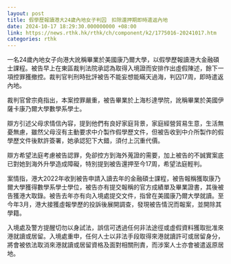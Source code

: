 ```yaml
---
layout: post
title: 假學歷報讀港大24歲內地女子判囚　扣除還押期即時遣返內地
date: 2024-10-17 18:29:30.000000000 +08:00
link: https://news.rthk.hk/rthk/ch/component/k2/1775016-20241017.htm
categories: rthk
---
```


一名24歲內地女子向港大訛稱畢業於美國康乃爾大學，以假學歷報讀港大金融碩士課程。被告早上在東區裁判法院承認為取得入境證而安排作出虛假陳述，餘下一項控罪獲撤控。裁判官判刑時批評被告不能妄想能瞞天過海，判囚17周，即時遣返內地。

裁判官曾宗堯指出，本案控罪嚴重，被告畢業於上海杉達學院，訛稱畢業於美國伊薩卡康乃爾大學數學系學士。

辯方引述父母求情信內容，提到他們有良好家庭背景，家庭經營貿易生意，生活無憂無慮，雖然父母沒有主動要求中介製作假學歷文件，但被告收到中介所製作的假學歷文件後默許簽署，她承認犯下大錯，須付上沉重代價。

辯方希望法庭考慮被告認罪，免卻控方到海外蒐證的需要，加上被告的不誠實案底已對她到海外升學造成障礙，特別提到被告還押至今17周，希望法庭輕判。

案情指，港大2022年收到被告申請入讀去年的金融碩士課程，被告報稱獲取康乃爾大學獲得數學系學士學位，被告亦有提交報稱的官方成績單及畢業證書，其後被告獲港大取錄。被告去年亦有向入境處提交文件，指曾在美國康乃爾大學就讀。至今年3月，港大接獲虛報學歷的投訴後展開調查，發現被告情況而報案，並開除其學籍。

入境處及警方提醒切勿以身試法，誤信可透過任何非法途徑或虛假資料獲取批准來港就讀或居留。入境處重申，任何人士以非法手段取得來港就讀許可或居留身分，將會被依法取消來港就讀或居留資格及面對相關刑責，而涉案人士亦會被遣返原居地。
